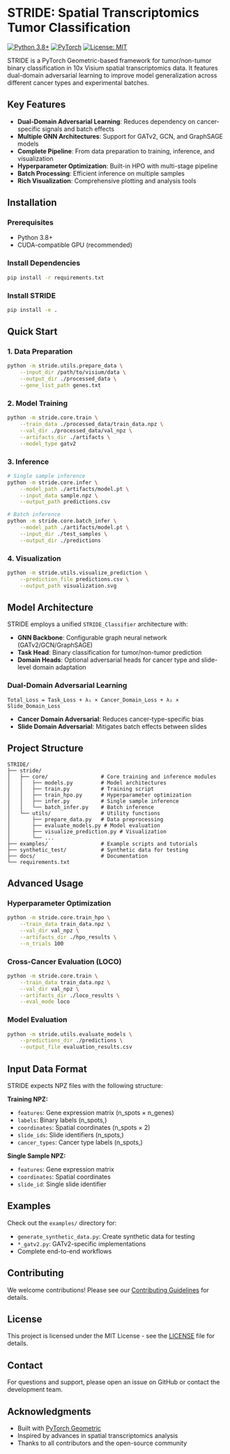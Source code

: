 # STRIDE: Spatial Transcriptomics Tumor Classification

[![Python 3.8+](https://img.shields.io/badge/python-3.8+-blue.svg)](https://www.python.org/downloads/)
[![PyTorch](https://img.shields.io/badge/PyTorch-1.9+-red.svg)](https://pytorch.org/)
[![License: MIT](https://img.shields.io/badge/License-MIT-yellow.svg)](https://opensource.org/licenses/MIT)

STRIDE is a PyTorch Geometric-based framework for tumor/non-tumor binary classification in 10x Visium spatial transcriptomics data. It features dual-domain adversarial learning to improve model generalization across different cancer types and experimental batches.

## Key Features

- **Dual-Domain Adversarial Learning**: Reduces dependency on cancer-specific signals and batch effects
- **Multiple GNN Architectures**: Support for GATv2, GCN, and GraphSAGE models
- **Complete Pipeline**: From data preparation to training, inference, and visualization
- **Hyperparameter Optimization**: Built-in HPO with multi-stage pipeline
- **Batch Processing**: Efficient inference on multiple samples
- **Rich Visualization**: Comprehensive plotting and analysis tools

## Installation

### Prerequisites

- Python 3.8+
- CUDA-compatible GPU (recommended)

### Install Dependencies

```bash
pip install -r requirements.txt
```

### Install STRIDE

```bash
pip install -e .
```

## Quick Start

### 1. Data Preparation

```bash
python -m stride.utils.prepare_data \
    --input_dir /path/to/visium/data \
    --output_dir ./processed_data \
    --gene_list_path genes.txt
```

### 2. Model Training

```bash
python -m stride.core.train \
    --train_data ./processed_data/train_data.npz \
    --val_dir ./processed_data/val_npz \
    --artifacts_dir ./artifacts \
    --model_type gatv2
```

### 3. Inference

```bash
# Single sample inference
python -m stride.core.infer \
    --model_path ./artifacts/model.pt \
    --input_data sample.npz \
    --output_path predictions.csv

# Batch inference
python -m stride.core.batch_infer \
    --model_path ./artifacts/model.pt \
    --input_dir ./test_samples \
    --output_dir ./predictions
```

### 4. Visualization

```bash
python -m stride.utils.visualize_prediction \
    --prediction_file predictions.csv \
    --output_path visualization.svg
```

## Model Architecture

STRIDE employs a unified `STRIDE_Classifier` architecture with:

- **GNN Backbone**: Configurable graph neural network (GATv2/GCN/GraphSAGE)
- **Task Head**: Binary classification for tumor/non-tumor prediction
- **Domain Heads**: Optional adversarial heads for cancer type and slide-level domain adaptation

### Dual-Domain Adversarial Learning

```
Total_Loss = Task_Loss + λ₁ × Cancer_Domain_Loss + λ₂ × Slide_Domain_Loss
```

- **Cancer Domain Adversarial**: Reduces cancer-type-specific bias
- **Slide Domain Adversarial**: Mitigates batch effects between slides

## Project Structure

```
STRIDE/
├── stride/
│   ├── core/                 # Core training and inference modules
│   │   ├── models.py         # Model architectures
│   │   ├── train.py          # Training script
│   │   ├── train_hpo.py      # Hyperparameter optimization
│   │   ├── infer.py          # Single sample inference
│   │   └── batch_infer.py    # Batch inference
│   └── utils/                # Utility functions
│       ├── prepare_data.py   # Data preprocessing
│       ├── evaluate_models.py # Model evaluation
│       ├── visualize_prediction.py # Visualization
│       └── ...
├── examples/                 # Example scripts and tutorials
├── synthetic_test/           # Synthetic data for testing
├── docs/                     # Documentation
└── requirements.txt
```

## Advanced Usage

### Hyperparameter Optimization

```bash
python -m stride.core.train_hpo \
    --train_data train_data.npz \
    --val_dir val_npz \
    --artifacts_dir ./hpo_results \
    --n_trials 100
```

### Cross-Cancer Evaluation (LOCO)

```bash
python -m stride.core.train \
    --train_data train_data.npz \
    --val_dir val_npz \
    --artifacts_dir ./loco_results \
    --eval_mode loco
```

### Model Evaluation

```bash
python -m stride.utils.evaluate_models \
    --predictions_dir ./predictions \
    --output_file evaluation_results.csv
```

## Input Data Format

STRIDE expects NPZ files with the following structure:

**Training NPZ:**
- `features`: Gene expression matrix (n_spots × n_genes)
- `labels`: Binary labels (n_spots,)
- `coordinates`: Spatial coordinates (n_spots × 2)
- `slide_ids`: Slide identifiers (n_spots,)
- `cancer_types`: Cancer type labels (n_spots,)

**Single Sample NPZ:**
- `features`: Gene expression matrix
- `coordinates`: Spatial coordinates
- `slide_id`: Single slide identifier

## Examples

Check out the `examples/` directory for:
- `generate_synthetic_data.py`: Create synthetic data for testing
- `*_gatv2.py`: GATv2-specific implementations
- Complete end-to-end workflows


## Contributing

We welcome contributions! Please see our [Contributing Guidelines](CONTRIBUTING.md) for details.

## License

This project is licensed under the MIT License - see the [LICENSE](LICENSE) file for details.

## Contact

For questions and support, please open an issue on GitHub or contact the development team.

## Acknowledgments

- Built with [PyTorch Geometric](https://pytorch-geometric.readthedocs.io/)
- Inspired by advances in spatial transcriptomics analysis
- Thanks to all contributors and the open-source community